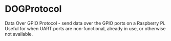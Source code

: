 # DOGProtocol
Data Over GPIO Protocol - send data over the GPIO ports on a Raspberry Pi. Useful for when UART ports are non-functional, already in use, or otherwise not available.
